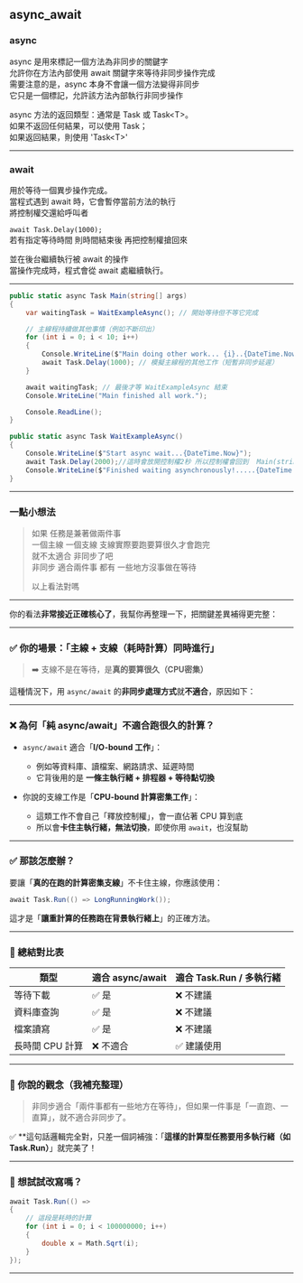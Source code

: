 ## async_await

### async
async 是用來標記一個方法為非同步的關鍵字  
允許你在方法內部使用 await 關鍵字來等待非同步操作完成  
需要注意的是，async 本身不會讓一個方法變得非同步  
它只是一個標記，允許該方法內部執行非同步操作  

async 方法的返回類型：通常是 Task 或 Task\<T>。  
如果不返回任何結果，可以使用 Task；  
如果返回結果，則使用 'Task\<T>'

---

### await
用於等待一個異步操作完成。   
當程式遇到 await 時，它會暫停當前方法的執行  
將控制權交還給呼叫者  

`await Task.Delay(1000);`   
若有指定等待時間 則時間結束後 再把控制權搶回來  

並在後台繼續執行被 await 的操作  
當操作完成時，程式會從 await 處繼續執行。

---

```csharp
public static async Task Main(string[] args)
{
    var waitingTask = WaitExampleAsync(); // 開始等待但不等它完成

    // 主線程持續做其他事情（例如不斷印出）
    for (int i = 0; i < 10; i++)
    {
        Console.WriteLine($"Main doing other work... {i}..{DateTime.Now}");
        await Task.Delay(1000); // 模擬主線程的其他工作（短暫非同步延遲）
    }

    await waitingTask; // 最後才等 WaitExampleAsync 結束
    Console.WriteLine("Main finished all work.");

    Console.ReadLine();
}

public static async Task WaitExampleAsync()
{
    Console.WriteLine($"Start async wait...{DateTime.Now}");
    await Task.Delay(2000);//這時會放開控制權2秒 所以控制權會回到  Main(string[] args)
    Console.WriteLine($"Finished waiting asynchronously!.....{DateTime.Now}");
}
```

---
### 一點小想法

>如果 任務是兼著做兩件事  
>一個主線   一個支線  支線實際要跑要算很久才會跑完  
>就不太適合  非同步了吧  
>非同步   適合兩件事  都有   一些地方沒事做在等待   
>  
>以上看法對嗎

---

你的看法**非常接近正確核心了**，我幫你再整理一下，把關鍵差異補得更完整：

---

### ✅ 你的場景：「主線 + 支線（耗時計算）同時進行」

> ➡️ 支線不是在等待，是**真的要算很久（CPU密集）**

這種情況下，用 `async/await` 的**非同步處理方式**就**不適合**，原因如下：

---

### ❌ 為何「純 async/await」不適合跑很久的計算？

* `async/await` 適合「**I/O-bound 工作**」：

  * 例如等資料庫、讀檔案、網路請求、延遲時間
  * 它背後用的是 **一條主執行緒 + 排程器 + 等待點切換**

* 你說的支線工作是「**CPU-bound 計算密集工作**」：

  * 這類工作不會自己「釋放控制權」，會一直佔著 CPU 算到底
  * 所以會**卡住主執行緒，無法切換**，即使你用 `await`，也沒幫助

---

### ✅ 那該怎麼辦？

要讓「**真的在跑的計算密集支線**」不卡住主線，你應該使用：

```csharp
await Task.Run(() => LongRunningWork());
```

這才是「**讓重計算的任務跑在背景執行緒上**」的正確方法。

---

### 🔄 總結對比表

| 類型         | 適合 async/await | 適合 Task.Run / 多執行緒 |
| ---------- | -------------- | ------------------ |
| 等待下載       | ✅ 是            | ❌ 不建議              |
| 資料庫查詢      | ✅ 是            | ❌ 不建議              |
| 檔案讀寫       | ✅ 是            | ❌ 不建議              |
| 長時間 CPU 計算 | ❌ 不適合          | ✅ 建議使用             |

---

### 🎯 你說的觀念（我補充整理）

> 非同步適合「兩件事都有一些地方在等待」，但如果一件事是「一直跑、一直算」，就不適合非同步了。

✅ \*\*這句話邏輯完全對，只差一個詞補強：「**這樣的計算型任務要用多執行緒（如 Task.Run）**」就完美了！

---

### 🧪 想試試改寫嗎？

```csharp
await Task.Run(() =>
{
    // 這段是耗時的計算
    for (int i = 0; i < 100000000; i++)
    {
        double x = Math.Sqrt(i);
    }
});
```

---


